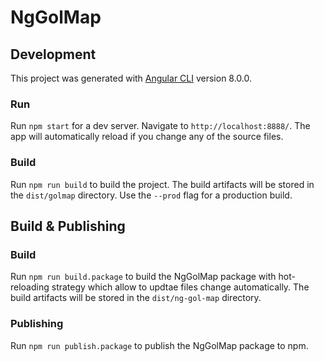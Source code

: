 # NgGolMap 

## Development

This project was generated with [Angular CLI](https://github.com/angular/angular-cli) version 8.0.0.

### Run

Run `npm start` for a dev server. Navigate to `http://localhost:8888/`. The app will automatically reload if you change any of the source files.

### Build

Run `npm run build` to build the project. The build artifacts will be stored in the `dist/golmap` directory. Use the `--prod` flag for a production build.

## Build & Publishing

### Build

Run `npm run build.package` to build the NgGolMap package with hot-reloading strategy which allow to updtae files change automatically. The build artifacts will be stored in the `dist/ng-gol-map` directory.

### Publishing

Run `npm run publish.package` to publish the NgGolMap package to npm.
